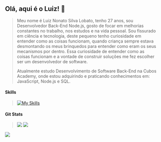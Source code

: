 ## Olá, aqui é o Luiz! 👋
> Meu nome é Luiz Nonato Silva Lobato, tenho 27 anos, sou Desenvolvedor Back-End Node.js, gosto de focar em melhorias constantes no trabalho, nos estudos e na vida pessoal.
> Sou fissurado em ciência e tecnologia, deste pequeno tenho curiosidade em entender como as coisas funcionam, quando criança sempre estava desmontando os meus brinquedos para entender como eram os seus mecanismos por dentro. Essa curiosidade de entender como as coisas funcionam e a vontade de construir soluções me fez escolher ser um desenvolvedor de software.
>
> Atualmente estudo Desenvolvimento de Software Back-End na Cubos Academy, onde estou adquirindo e praticando conhecimentos em: JavaScript, Node.js e SQL.

#### Skills
> [![My Skills](https://skillicons.dev/icons?i=js,nodejs,postgres,vscode,npm,express,git,github,linux)](https://skillicons.dev)

#### Git Stats
> ![](https://github-readme-streak-stats.herokuapp.com/?user=luiznslobato&theme=dark&date_format=j%20M%5B%20Y%5D&currStreakLabel=6FDA44&fire=6FDA44&ring=6FDA44)
![](https://github-readme-stats.vercel.app/api?username=luiznslobato&title_color=6FDA44&text_color=FFFFFF&show_icons=true&icon_color=6FDA44&include_all_commits=true&count_private=true&theme=dark)
> 
[![](https://visitcount.itsvg.in/api?id=luiznslobato&icon=0&color=0)](https://visitcount.itsvg.in)
